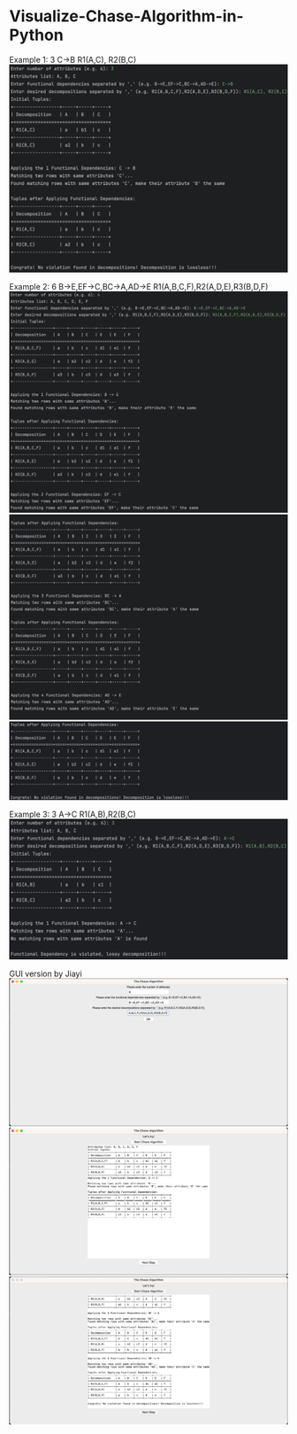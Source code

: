 # Visualize-Chase-Algorithm-in-Python

Example 1: 3 C->B R1(A,C), R2(B,C)
![Example1](/img/Example1.png)

Example 2: 6 B->E,EF->C,BC->A,AD->E R1(A,B,C,F),R2(A,D,E),R3(B,D,F)
![Example2](/img/Example2.1.png)
![Example2](/img/Example2.2.png)
![Example2](/img/Example2.3.png)

Example 3: 3 A->C R1(A,B),R2(B,C)
![Example3](/img/Example3.png)

GUI version by Jiayi
![GUI1](/img/GUI1.png)
![GUI2](/img/GUI2.png)
![GUI3](/img/GUI3.png)
